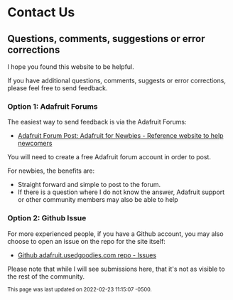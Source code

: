 # Contact Us


## Questions, comments, suggestions or error corrections

I hope you found this website to be helpful.  

If you have additional questions, comments, suggests or error corrections, please feel free to send feedback.



### Option 1: Adafruit Forums 

The easiest way to send feedback is via the Adafruit Forums:

- [Adafruit Forum Post: Adafruit for Newbies - Reference website to help newcomers](https://forums.adafruit.com/viewtopic.php?f=60&t=188399)

You will need to create a free Adafruit forum account in order to post.

For newbies, the benefits are: 

- Straight forward and simple to post to the forum.
- If there is a question where I do not know the answer, Adafruit support or other community members may also be able to help



### Option 2: Github Issue 

For more experienced people, if you have a Github account, you may also choose to open an issue on the repo for the site itself:

- [Github adafruit.usedgoodies.com repo - Issues](https://github.com/jliu70/adafruit.usedgoodies.com/issues)

Please note that while I will see submissions here, that it's not as visible to the rest of the community. 


<small>This page was last updated on 2022-02-23 11:15:07 -0500.</small>
